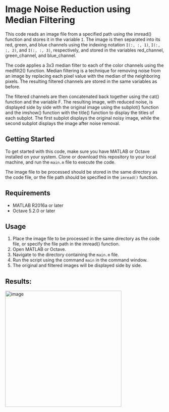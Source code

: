 # Image Noise Reduction using Median Filtering

This code reads an image file from a specified path using the imread() function and stores it in the variable `I`. The image is then separated into its red, green, and blue channels using the indexing notation `I(:, :, 1)`, `I(:, :, 2)`, and `I(:, :, 3)`, respectively, and stored in the variables red_channel, green_channel, and blue_channel.

The code applies a 3x3 median filter to each of the color channels using the medfilt2() function. Median filtering is a technique for removing noise from an image by replacing each pixel value with the median of the neighboring pixels. The resulting filtered channels are stored in the same variables as before.

The filtered channels are then concatenated back together using the cat() function and the variable F. The resulting image, with reduced noise, is displayed side by side with the original image using the subplot() function and the imshow() function with the title() function to display the titles of each subplot. The first subplot displays the original noisy image, while the second subplot displays the image after noise removal.

## Getting Started

To get started with this code, make sure you have MATLAB or Octave installed on your system. Clone or download this repository to your local machine, and run the `main.m` file to execute the code.

The image file to be processed should be stored in the same directory as the code file, or the file path should be specified in the `imread()` function.

## Requirements
- MATLAB R2016a or later
- Octave 5.2.0 or later

## Usage
1) Place the image file to be processed in the same directory as the code file, or specify the file path in the imread() function.
2) Open MATLAB or Octave.
3) Navigate to the directory containing the `main.m` file.
4) Run the script using the command `main` in the command window.
5) The original and filtered images will be displayed side by side.

## Results:

<img width="368" alt="image" src="https://user-images.githubusercontent.com/68495520/236303748-00c9aaad-2440-42dd-a338-c2ffe22afc51.png">
